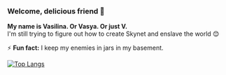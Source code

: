 ### Welcome, delicious friend 🍄
**My name is Vasilina. Or Vasya. Or just V.**   
I'm still trying to figure out how to create Skynet and enslave the world 😊

⚡ **Fun fact:** I keep my enemies in jars in my basement.

[![Top Langs](https://github-readme-stats.vercel.app/api/top-langs/?username=debibl&layout=compact)](https://github.com/anuraghazra/github-readme-stats)

<!--
**debibl/debibl** is a ✨ _special_ ✨ repository because its `README.md` (this file) appears on your GitHub profile.

Here are some ideas to get you started:

- 🔭 I’m currently working on ...
- 🌱 I’m currently learning ...
- 👯 I’m looking to collaborate on ...
- 🤔 I’m looking for help with ...
- 💬 Ask me about ...
- 📫 How to reach me: ...
- 😄 Pronouns: ...
- ⚡ Fun fact: ...
-->
